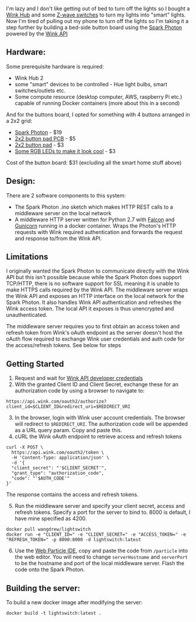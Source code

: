 I'm lazy and I don't like getting out of bed to turn off the lights so I bought a [Wink Hub](https://www.wink.com/products/wink-hub-2/) and some [Z-wave switches](http://amzn.to/2EEIUkB) to turn my lights into "smart" lights. Now I'm tired of pulling out my phone to turn off the lights so I'm taking it a step further by building a bed-side button board using the [Spark Photon](https://www.particle.io/products/hardware/photon-wifi) powered by the [Wink API](https://winkapiv2.docs.apiary.io)

## Hardware:
Some prerequisite hardware is required:
* Wink Hub 2 
* some "smart" devices to be controlled - Hue light bulbs, smart switches/outlets etc.
* Some compute resource (desktop computer, AWS, raspberry Pi etc.) capable of running Docker containers (more about this in a second)

And for the buttons board, I opted for something with 4 buttons arranged in a 2x2 grid:
* [Spark Photon](http://amzn.to/2EEqdx6) - $19
* [2x2 button pad PCB](https://www.sparkfun.com/products/9277) - $5
* [2x2 button pad](https://www.sparkfun.com/products/7836) - $3
* [Some RGB LEDs to make it look cool](https://www.sparkfun.com/products/12986) - $3 

Cost of the button board: $31 (excluding all the smart home stuff above)

## Design:
There are 2 software components to this system:
* The Spark Photon .ino sketch which makes HTTP REST calls to a middleware server on the local network
* A middleware HTTP server written for Python 2.7 with [Falcon](https://falcon.readthedocs.io/en/stable/index.html) and [Gunicorn](http://gunicorn.org/) running in a docker container. Wraps the Photon's HTTP requests with Wink required authentication and forwards the request and response to/from the Wink API. 

## Limitations
I originally wanted the Spark Photon to communicate directly with the Wink API but this isn't possible because while the Spark Photon does support TCP/HTTP, there is no software support for SSL meaning it is unable to make HTTPS calls required by the Wink API. The middleware server wraps the Wink API and exposes an HTTP interface on the local network for the Spark Photon. It also handles Wink API authentication and refreshes the Wink access token. The local API it exposes is thus unencrypted and unauthenticated.

The middleware server requires you to first obtain an access token and refresh token from Wink's oAuth endpoint as the server doesn't host the oAuth flow required to exchange Wink user credentials and auth code for the access/refresh tokens. See below for steps

## Getting Started
1) Request and wait for [Wink API developer credentials](https://developer.wink.com/)
2) With the granted Client ID and Client Secret, exchange these for an authorization code by using a browser to navigate to:
```
https://api.wink.com/oauth2/authorize?client_id=$CLIENT_ID&redirect_uri=$REDIRECT_URI
```
3) In the browser, login with Wink user account credentials. The browser will redirect to `$REDIRECT_URI`. The authorization code will be appended as a URL query param. Copy and paste this.
4) cURL the Wink oAuth endpoint to retrieve access and refresh tokens
```
curl -X POST \
  https://api.wink.com/oauth2/token \
  -H 'Content-Type: application/json' \
  -d '{
  "client_secret": "'$CLIENT_SECRET'",
  "grant_type": "authorization_code",
  "code": "'$AUTH_CODE'"
}'
```
The response contains the access and refresh tokens.

5) Run the middleware server and specify your client secret, access and refresh tokens. Specify a port for the server to bind to. 8000 is default, I have mine specified as 4200.
```
docker pull wangdrew/lightswitch
docker run -e "CLIENT_ID=" -e "CLIENT_SECRET=" -e "ACCESS_TOKEN=" -e "REFRESH_TOKEN=" -p 8000:8000 -d lightswitch:latest
```

6) Use the [Web Particle IDE](https://build.particle.io/build), copy and paste the code from `/particle` into the web editor. You will need to change `serverHostname` and `serverPort` to be the hostname and port of the local middleware server. Flash the code onto the Spark Photon.

## Building the server:
To build a new docker image after modifying the server:
```
docker build -t lightswitch:latest .
```
